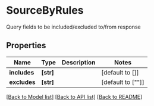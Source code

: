 # SourceByRules

Query fields to be included/excluded to/from response
## Properties
Name | Type | Description | Notes
------------ | ------------- | ------------- | -------------
**includes** | **[str]** |  | [default to []]
**excludes** | **[str]** |  | [default to [""]]

[[Back to Model list]](../README.md#documentation-for-models) [[Back to API list]](../README.md#documentation-for-api-endpoints) [[Back to README]](../README.md)


